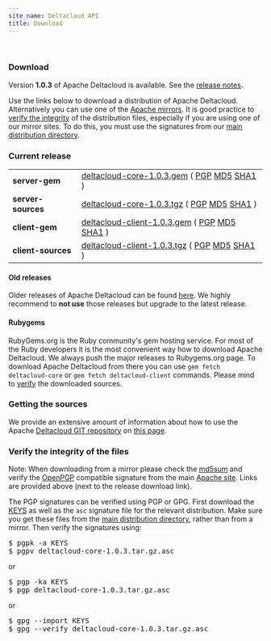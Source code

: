 ```yaml
---
site_name: Deltacloud API
title: Download
---
```

<br/>
<h3>Download</h3>
<p>
  Version <b>1.0.3</b> of Apache Deltacloud is available. See the
  <a href="https://git-wip-us.apache.org/repos/asf?p=deltacloud.git;a=blob;f=NEWS">release notes</a>.
</p>
<p>
  Use the links below to download a distribution of Apache Deltacloud.
  Alternatively you can use one of the <a href="http://www.apache.org/dyn/closer.cgi?path=deltacloud">Apache mirrors</a>.
  It is good practice to <a href="#verify">verify the integrity</a> of the distribution files,
  especially if you are using one of our mirror sites. To do this, you must use the
  signatures from our <a href="http://www.apache.org/dist/deltacloud/">main distribution directory</a>.
</p>
<h3 id="mirrors">Current release</h3>
<table class="table">
  <tbody>
    <tr>
      <td><strong>server-gem</strong></td>
      <td>
        <a href="http://www.apache.org/dyn/closer.cgi?path=deltacloud/stable/deltacloud-core-1.0.3.gem">deltacloud-core-1.0.3.gem</a>
        (
        <a href="http://www.apache.org/dyn/closer.cgi?path=deltacloud/stable/deltacloud-core-1.0.3.gem.asc">PGP</a>
        <a href="http://www.apache.org/dyn/closer.cgi?path=deltacloud/stable/deltacloud-core-1.0.3.gem.md5">MD5</a>
        <a href="http://www.apache.org/dyn/closer.cgi?path=deltacloud/stable/deltacloud-core-1.0.3.gem.sha1">SHA1</a>
        )
      </td>
    </tr>
    <tr>
      <td><strong>server-sources</strong></td>
      <td>
        <a href="http://www.apache.org/dyn/closer.cgi?path=deltacloud/stable/deltacloud-core-1.0.3.tgz">deltacloud-core-1.0.3.tgz</a>
        (
        <a href="http://www.apache.org/dyn/closer.cgi?path=deltacloud/stable/deltacloud-core-1.0.3.tgz.asc">PGP</a>
        <a href="http://www.apache.org/dyn/closer.cgi?path=deltacloud/stable/deltacloud-core-1.0.3.tgz.md5">MD5</a>
        <a href="http://www.apache.org/dyn/closer.cgi?path=deltacloud/stable/deltacloud-core-1.0.3.tgz.sha1">SHA1</a>
        )
      </td>
    </tr>
    <tr>
      <td><strong>client-gem</strong></td>
      <td>
        <a href="http://www.apache.org/dyn/closer.cgi?path=deltacloud/stable/deltacloud-client-1.0.3.gem">deltacloud-client-1.0.3.gem</a>
        (
        <a href="http://www.apache.org/dyn/closer.cgi?path=deltacloud/stable/deltacloud-client-1.0.3.gem.asc">PGP</a>
        <a href="http://www.apache.org/dyn/closer.cgi?path=deltacloud/stable/deltacloud-client-1.0.3.gem.md5">MD5</a>
        <a href="http://www.apache.org/dyn/closer.cgi?path=deltacloud/stable/deltacloud-client-1.0.3.gem.sha1">SHA1</a>
        )
      </td>
    </tr>
    <tr>
      <td><strong>client-sources</strong></td>
      <td>
        <a href="http://www.apache.org/dyn/closer.cgi?path=deltacloud/stable/deltacloud-client-1.0.3.tgz">deltacloud-client-1.0.3.tgz</a>
        (
        <a href="http://www.apache.org/dyn/closer.cgi?path=deltacloud/stable/deltacloud-client-1.0.3.tgz.asc">PGP</a>
        <a href="http://www.apache.org/dyn/closer.cgi?path=deltacloud/stable/deltacloud-client-1.0.3.tgz.md5">MD5</a>
        <a href="http://www.apache.org/dyn/closer.cgi?path=deltacloud/stable/deltacloud-client-1.0.3.tgz.sha1">SHA1</a>
        )
      </td>
    </tr>
  </tbody>
</table>
<p></p>
<h4 id="archive">Old releases</h4>
<p>
  Older releases of Apache Deltacloud can be found <a href="http://archive.apache.org/dist/deltacloud/">here</a>. We highly recommend to <b>not use</b>
  those releases but upgrade to the latest release.
</p>
<p></p>
<h4 id="rubygems">Rubygems</h4>
<p>
  RubyGems.org is the Ruby community's gem hosting service. For most of the Ruby
  developers it is the most convenient way how to download Apache Deltacloud.
  We always push the major releases to Rubygems.org page. To download Apache
  Deltacloud from there you can use <code>gem fetch deltacloud-core</code> or
  <code>gem fetch deltacloud-client</code> commands. Please mind to <a
  href="#verify">verify</a> the downloaded sources.
</p>
<h3 id="sources">Getting the sources</h3>
<p>
  We provide an extensive amount of information about how to use the Apache
  <a href="https://git-wip-us.apache.org/repos/asf/deltacloud.git">Deltacloud GIT repository</a> on <a href="/getting-sources.html">this page</a>.
</p>
<h3 id="verify">Verify the integrity of the files</h3>
<p>
  <span class="label">Note:</span>
  When downloading from a mirror please check the <a
  href="http://www.apache.org/dev/release-signing#md5">md5sum</a> and verify the
  <a href="http://www.apache.org/dev/release-signing#openpgp">OpenPGP</a>
  compatible signature from the main <a href="http://www.apache.org/">Apache
  site</a>. Links are provided above (next to the release download link).
</p>
<p>
  The PGP signatures can be verified using PGP or GPG. First download the <a
  href="http://www.apache.org/dist/deltacloud/KEYS">KEYS</a> as well as the
  <code>asc</code> signature file for the relevant distribution. Make sure you get
  these files from the <a href="http://www.apache.org/dist/deltacloud/">main
  distribution directory</a>, rather than from a mirror. Then verify the
  signatures using:
</p>
<pre>
$ pgpk -a KEYS
$ pgpv deltacloud-core-1.0.3.tar.gz.asc
</pre>
or
<pre>
$ pgp -ka KEYS
$ pgp deltacloud-core-1.0.3.tar.gz.asc
</pre>
or
<pre>
$ gpg --import KEYS
$ gpg --verify deltacloud-core-1.0.3.tar.gz.asc
</pre>
